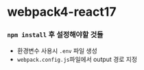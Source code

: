 # webpack4-react17  

### `npm install` 후 설정해야할 것들  
- 환경변수 사용시 `.env` 파일 생성  
- `webpack.config.js`파일에서 output 경로 지정  
